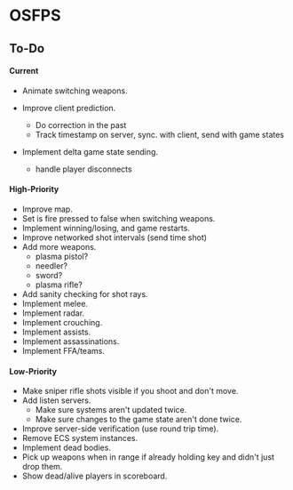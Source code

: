 # OSFPS

## To-Do

#### Current

* Animate switching weapons.



* Improve client prediction.
  * Do correction in the past
  * Track timestamp on server, sync. with client, send with game states



* Implement delta game state sending.
  - handle player disconnects

#### High-Priority

* Improve map.
* Set is fire pressed to false when switching weapons.
* Implement winning/losing, and game restarts.
* Improve networked shot intervals (send time shot)
* Add more weapons.
  - plasma pistol?
  - needler?
  - sword?
  - plasma rifle?
* Add sanity checking for shot rays.
* Implement melee.
* Implement radar.
* Implement crouching.
* Implement assists.
* Implement assassinations.
* Implement FFA/teams.

#### Low-Priority

* Make sniper rifle shots visible if you shoot and don't move.
* Add listen servers.
  * Make sure systems aren't updated twice.
  * Make sure changes to the game state aren't done twice.
* Improve server-side verification (use round trip time).
* Remove ECS system instances.
* Implement dead bodies.
* Pick up weapons when in range if already holding key and didn't just drop them.
* Show dead/alive players in scoreboard.